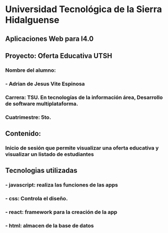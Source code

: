 # Universidad Tecnológica de la Sierra Hidalguense

## Aplicaciones Web para I4.0

## Proyecto: Oferta Educativa UTSH

### Nombre del alumno: 
### - Adrian de Jesus Vite Espinosa

### Carrera: TSU. En tecnologías de la información área, Desarrollo de software multiplataforma.
### Cuatrimestre: 5to.

## Contenido:
### Inicio de sesión que permite visualizar una oferta educativa y visualizar un listado de estudiantes


## Tecnologias utilizadas
### - javascript: realiza las funciones de las apps
### - css: Controla el diseño.
### - react: framework para la creación de la app
### - html: almacen de la base de datos
